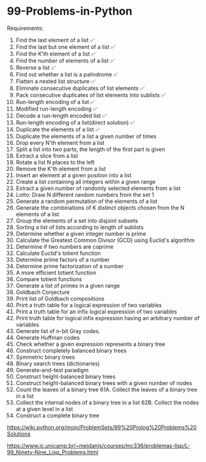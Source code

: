 # 99-Problems-in-Python

Requirements:
 1. Find the last element of a list ✅
 2. Find the last but one element of a list ✅
 3. Find the K'th element of a list ✅
 4. Find the number of elements of a list ✅
 5. Reverse a list ✅
 6. Find out whether a list is a palindrome ✅
 7. Flatten a nested list structure ✅
 8. Eliminate consecutive duplicates of list elements ✅
 9. Pack consecutive duplicates of list elements into sublists ✅
 10. Run-length encoding of a list ✅
 11. Modified run-length encoding ✅
 12. Decode a run-length encoded list ✅
 13. Run-length encoding of a list(direct solution) ✅
 14. Duplicate the elements of a list ✅
 15. Duplicate the elements of a list a given number of times
 16. Drop every N'th element from a list
 17. Split a list into two parts, the length of the first part is given
 18. Extract a slice from a list
 19. Rotate a list N places to the left
 20. Remove the K'th element from a list
 21. Insert an element at a given position into a list
 22. Create a list containing all integers within a given range
 23. Extract a given number of randomly selected elements from a list
 24. Lotto: Draw N different random numbers from the set 1
 25. Generate a random permutation of the elements of a list
 26. Generate the combinations of K distinct objects chosen from the N elements of a list
 27. Group the elements of a set into disjoint subsets
 28. Sorting a list of lists according to length of sublists
 31. Determine whether a given integer number is prime
 32. Calculate the Greatest Common Divisor (GCD) using Euclid's algorithm
 33. Determine if two numbers are coprime
 34. Calculate Euclid's totient function
 35. Determine prime factors of a number
 36. Determine prime factorization of a number
 37. A more efficient totient function
 38. Compare totient functions
 39. Generate a list of primes in a given range
 40. Goldbach Conjecture
 41. Print list of Goldbach compositions
 46. Print a truth table for a logical expression of two variables
 47. Print a truth table for an infix logical expression of two variables
 48. Print truth table for logical infix expression having an arbitrary number of variables
 49. Generate list of n-bit Gray codes.
 50. Generate Huffman codes
 54. Check whether a given expression represents a binary tree
 55. Construct completely balanced binary trees
 56. Symmetric binary trees
 57. Binary search trees (dictionaries)
 58. Generate-and-test paradigm
 59. Construct height-balanced binary trees
 60. Construct height-balanced binary trees with a given number of nodes
 61. Count the leaves of a binary tree
 61A. Collect the leaves of a binary tree in a list
 62. Collect the internal nodes of a binary tree in a list
 62B. Collect the nodes at a given level in a list
 63. Construct a complete binary tree
 

https://wiki.python.org/moin/ProblemSets/99%20Prolog%20Problems%20Solutions

https://www.ic.unicamp.br/~meidanis/courses/mc336/problemas-lisp/L-99_Ninety-Nine_Lisp_Problems.html
